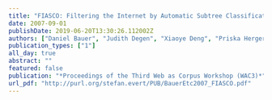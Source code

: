 ```yaml
---
title: "FIASCO: Filtering the Internet by Automatic Subtree Classification, Osnabrück"
date: 2007-09-01
publishDate: 2019-06-20T13:30:26.112002Z
authors: ["Daniel Bauer", "Judith Degen", "Xiaoye Deng", "Priska Herger", "Jan Gasthaus", "Eugenie Giesbrecht", "Lina Jansen", "Christin Kalina", "Thorben Krüger", "Robert Märtin", "Martin Schmidt", "Simon Scholler", "Johannes Steger", "Egon Stemle", "Stefan Evert"]
publication_types: ["1"]
all_day: true
abstract: ""
featured: false
publication: "*Proceedings of the Third Web as Corpus Workshop (WAC3)*"
url_pdf: "http://purl.org/stefan.evert/PUB/BauerEtc2007_FIASCO.pdf"
---
```


